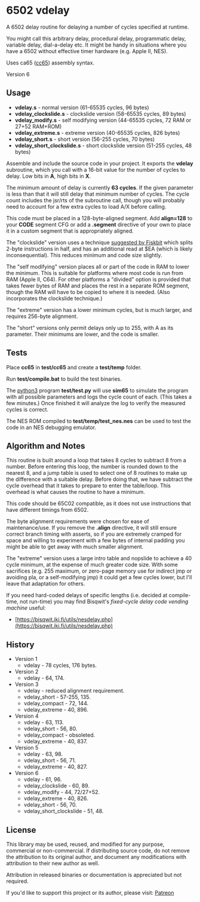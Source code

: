 # 6502 vdelay

A 6502 delay routine for delaying a number of cycles specified at runtime.

You might call this arbitrary delay, procedural delay, programmatic delay, variable delay, dial-a-delay etc.
 It might be handy in situations where you have a 6502 without effective timer hardware (e.g. Apple II, NES).

Uses ca65 ([cc65](https://cc65.github.io/)) assembly syntax.

Version 6

## Usage

* **vdelay.s** - normal version (61-65535 cycles, 96 bytes)
* **vdelay_clockslide.s** - clockslide version (58-65535 cycles, 89 bytes)
* **vdelay_modify.s** - self modifying version (44-65535 cycles, 72 RAM or 27+52 RAM+ROM)
* **vdelay_extreme.s** - extreme version (40-65535 cycles, 826 bytes)
* **vdelay_short.s** - short version (56-255 cycles, 70 bytes)
* **vdelay_short_clockslide.s** - short clockslide version (51-255 cycles, 48 bytes)

Assemble and include the source code in your project. It exports the **vdelay**
 subroutine, which you call with a 16-bit value for the number of cycles to delay.
 Low bits in **A**, high bits in **X**.

The minimum amount of delay is currently **63 cycles**.
 If the given parameter is less than that it will still delay that minimum number of cycles.
 The cycle count includes the jsr/rts of the subroutine call,
 though you will probably need to account for a few extra cycles to load A/X before calling.

This code must be placed in a 128-byte-aligned segment. Add **align=128** to your **CODE** segment CFG
 or add a **.segment** directive of your own to place it in a custom segment that is appropriately aligned.

The "clockslide" version uses a technique
 [suggested by Fiskbit](https://forums.nesdev.com/viewtopic.php?p=257562#p257562)
 which splits 2-byte instructions in half, and has an additional read at $EA
 (which is likely inconsequential). This reduces minimum and code size slightly.

The "self modifying" version places all or part of the code in RAM to lower the minimum.
 This is suitable for platforms where most code is run from RAM (Apple II, C64).
 For other platforms a "divided" option is provided that takes fewer bytes of RAM
 and places the rest in a separate ROM segment, though the RAM will have to be
 copied to where it is needed. (Also incorporates the clockslide technique.)

The "extreme" version has a lower minimum cycles, but is much larger, and requires 256-byte alignment.

The "short" versions only permit delays only up to 255, with A as its parameter.
 Their minimums are lower, and the code is smaller.

## Tests

Place **cc65** in **test/cc65** and create a **test/temp** folder.

Run **test/compile.bat** to build the test binaries.

The [python3](https://www.python.org/) program **test/test.py** will use **sim65** to simulate the program
 with all possible parameters and logs the cycle count of each.
 (This takes a few minutes.)
 Once finished it will analyze the log to verify the measured cycles is correct.

The NES ROM compiled to **test/temp/test_nes.nes** can be used to test the code
 in an NES debugging emulator.

## Algorithm and Notes

This routine is built around a loop that takes 8 cycles to subtract 8 from a number.
 Before entering this loop, the number is rounded down to the nearest 8, and a jump table is used
 to select one of 8 routines to make up the difference with a suitable delay. Before doing that,
 we have subtract the cycle overhead that it takes to prepare to enter the table/loop.
 This overhead is what causes the routine to have a minimum.

This code should be 65C02 compatible, as it does not use instructions that have different timings from 6502.

The byte alignment requirements were chosen for ease of maintenance/use.
 If you remove the **.align** directive, it will still ensure correct branch timing with asserts,
 so if you are extremely cramped for space and willing to experiment with a few bytes of internal padding
 you might be able to get away with much smaller alignment.

The "extreme" version uses a large intro table and nopslide to achieve a 40 cycle minimum,
 at the expense of much greater code size. With some sacrifices (e.g. 255 maximum,
 or zero-page memory use for indirect jmp or avoiding pla, or a self-modifying jmp)
 it could get a few cycles lower, but I'll leave that adaptation for others.

If you need hard-coded delays of specific lengths (i.e. decided at compile-time, not run-time)
 you may find Bisqwit's *fixed-cycle delay code vending machine* useful:

* [https://bisqwit.iki.fi/utils/nesdelay.php](https://bisqwit.iki.fi/utils/nesdelay.php)

## History

* Version 1
  * vdelay - 78 cycles, 176 bytes.
* Version 2
  * vdelay - 64, 174.
* Version 3
  * vdelay - reduced alignment requirement.
  * vdelay_short - 57-255, 135.
  * vdelay_compact - 72, 144.
  * vdelay_extreme - 40, 896.
* Version 4
  * vdelay - 63, 113.
  * vdelay_short - 56, 80.
  * vdelay_compact - obsoleted.
  * vdelay_extreme - 40, 837.
* Version 5
  * vdelay - 63, 98.
  * vdelay_short - 56, 71.
  * vdelay_extreme - 40, 827.
* Version 6
  * vdelay - 61, 96.
  * vdelay_clockslide - 60, 89.
  * vdelay_modify - 44, 72/27+52.
  * vdelay_extreme - 40, 826.
  * vdelay_short - 56, 70.
  * vdelay_short_clockslide - 51, 48.

## License

This library may be used, reused, and modified for any purpose, commercial or non-commercial.
 If distributing source code, do not remove the attribution to its original author,
 and document any modifications with attribution to their new author as well.

Attribution in released binaries or documentation is appreciated but not required.

If you'd like to support this project or its author, please visit:
 [Patreon](https://www.patreon.com/rainwarrior)
